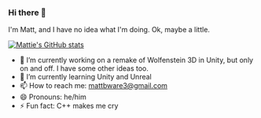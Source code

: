 ### Hi there 👋
I'm Matt, and I have no idea what I'm doing. Ok, maybe a little.

[![Mattie's GitHub stats](https://github-readme-stats.vercel.app/api?username=mattieof)](https://github.com/anuraghazra/github-readme-stats)

- 🔭 I’m currently working on a remake of Wolfenstein 3D in Unity, but only on and off. I have some other ideas too.
- 🌱 I’m currently learning Unity and Unreal
- 📫 How to reach me: mattbware3@gmail.com
- 😄 Pronouns: he/him
- ⚡ Fun fact: C++ makes me cry
